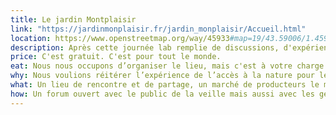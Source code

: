 ```yaml
---
title: Le jardin Montplaisir
link: "https://jardinmonplaisir.fr/jardin_monplaisir/Accueil.html"
location: https://www.openstreetmap.org/way/45933#map=19/43.59006/1.45933
description: Après cette journée lab remplie de discussions, d'expériences et de créations, rendez-vous le lendemain au Jardin Mon Plaisir pour une journée gratuite. Ce rassemblement placé sous le signe de la convivialité permettra de poursuivre les discussions de la veille dans un cadre agréable et reposant.
price: C'est gratuit. C'est pour tout le monde.
eat: Nous nous occupons d’organiser le lieu, mais c'est à votre charge
why: Nous voulions réitérer l’expérience de l’accès à la nature pour le samedi. Nous trouvions que 2 jours dans le même espace minéral ne permettait pas d’ouvrir les chakras.
what: Un lieu de rencontre et de partage, un marché de producteurs le matin.
how: Un forum ouvert avec le public de la veille mais aussi avec les gens présents pour le marché mais aussi pour la journée. Un défi.
---
```


